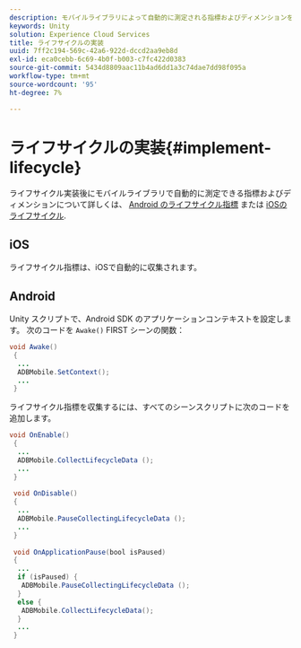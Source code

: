 ```yaml
---
description: モバイルライブラリによって自動的に測定される指標およびディメンションを測定します
keywords: Unity
solution: Experience Cloud Services
title: ライフサイクルの実装
uuid: 7ff2c194-569c-42a6-922d-dccd2aa9eb8d
exl-id: eca0cebb-6c69-4b0f-b003-c7fc422d0383
source-git-commit: 5434d8809aac11b4ad6dd1a3c74dae7dd98f095a
workflow-type: tm+mt
source-wordcount: '95'
ht-degree: 7%

---
```


# ライフサイクルの実装{#implement-lifecycle}

ライフサイクル実装後にモバイルライブラリで自動的に測定できる指標およびディメンションについて詳しくは、 [Android のライフサイクル指標](/help/android/metrics.md) または [iOSのライフサイクル](/help/ios/metrics.md).

## iOS

ライフサイクル指標は、iOSで自動的に収集されます。

## Android

Unity スクリプトで、Android SDK のアプリケーションコンテキストを設定します。 次のコードを `Awake()` FIRST シーンの関数：

```java
void Awake()
 {
  ...
  ADBMobile.SetContext();
  ...
 }
```

ライフサイクル指標を収集するには、すべてのシーンスクリプトに次のコードを追加します。

```java
void OnEnable()
 {
  ...
  ADBMobile.CollectLifecycleData (); 
  ...
 }
 
 void OnDisable()
 {
  ...
  ADBMobile.PauseCollectingLifecycleData (); 
  ...
 }
  
 void OnApplicationPause(bool isPaused) 
 {
  ...
  if (isPaused) {
   ADBMobile.PauseCollectingLifecycleData (); 
  }  
  else {
   ADBMobile.CollectLifecycleData(); 
  }
  ...
 }
```
